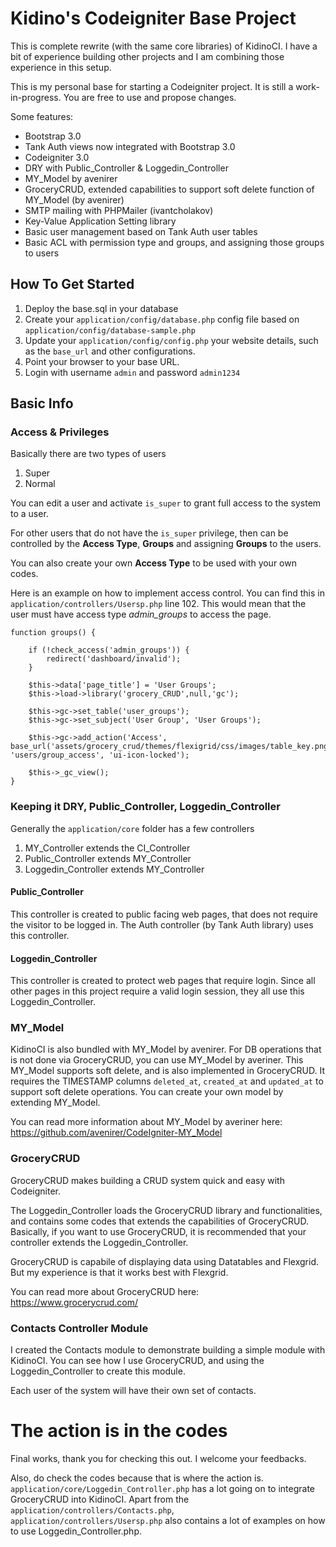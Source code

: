 # Kidino's Codeigniter Base Project

This is complete rewrite (with the same core libraries) of KidinoCI. I have a bit of experience building other projects and I am combining those experience in this setup.

This is my personal base for starting a Codeigniter project. It is still a work-in-progress. You are free to use and propose changes.

Some features:

* Bootstrap 3.0
* Tank Auth views now integrated with Bootstrap 3.0
* Codeigniter 3.0
* DRY with Public_Controller & Loggedin_Controller
* MY_Model by avenirer
* GroceryCRUD, extended capabilities to support soft delete function of MY_Model (by avenirer)
* SMTP mailing with PHPMailer (ivantcholakov)
* Key-Value Application Setting library
* Basic user management based on Tank Auth user tables
* Basic ACL with permission type and groups, and assigning those groups to users

## How To Get Started

1. Deploy the base.sql in your database
2. Create your ```application/config/database.php``` config file based on ```application/config/database-sample.php```
3. Update your ```application/config/config.php``` your website details, such as the ```base_url``` and other configurations.
4. Point your browser to your base URL.
5. Login with username ```admin``` and password ```admin1234```

## Basic Info

### Access & Privileges

Basically there are two types of users

1. Super
2. Normal

You can edit a user and activate ```is_super``` to grant full access to the system to a user.

For other users that do not have the ```is_super``` privilege, then can be controlled by the **Access Type**, **Groups** and assigning **Groups** to the users.

You can also create your own **Access Type** to be used with your own codes.

Here is an example on how to implement access control. You can find this in ```application/controllers/Usersp.php``` line 102. This would mean that the user must have access type _admin_groups_ to access the page.

```
function groups() {

	if (!check_access('admin_groups')) {
		redirect('dashboard/invalid');
	}

	$this->data['page_title'] = 'User Groups';
	$this->load->library('grocery_CRUD',null,'gc');

	$this->gc->set_table('user_groups');
	$this->gc->set_subject('User Group', 'User Groups');

	$this->gc->add_action('Access', base_url('assets/grocery_crud/themes/flexigrid/css/images/table_key.png'), 'users/group_access', 'ui-icon-locked');

	$this->_gc_view();
}
```

### Keeping it DRY, Public_Controller, Loggedin_Controller

Generally the ```application/core``` folder has a few controllers

1. MY_Controller extends the CI_Controller
2. Public_Controller extends MY_Controller
3. Loggedin_Controller extends MY_Controller

#### Public_Controller

This controller is created to public facing web pages, that does not require the visitor to be logged in. The Auth controller (by Tank Auth library) uses this controller.

#### Loggedin_Controller

This controller is created to protect web pages that require login. Since all other pages in this project require a valid login session, they all use this Loggedin_Controller.

### MY_Model

KidinoCI is also bundled with MY_Model by avenirer. For DB operations that is not done via GroceryCRUD, you can use MY_Model by averiner. This MY_Model supports soft delete, and is also implemented in GroceryCRUD. It requires the TIMESTAMP columns ```deleted_at```, ```created_at``` and ```updated_at``` to support soft delete operations. You can create your own model by extending MY_Model.

You can read more information about MY_Model by averiner here:
https://github.com/avenirer/CodeIgniter-MY_Model

### GroceryCRUD

GroceryCRUD makes building a CRUD system quick and easy with Codeigniter. 

The Loggedin_Controller loads the GroceryCRUD library and functionalities, and contains some codes that extends the capabilities of GroceryCRUD. Basically, if you want to use GroceryCRUD, it is recommended that your controller extends the Loggedin_Controller.

GroceryCRUD is capabile of displaying data using Datatables and Flexgrid. But my experience is that it works best with Flexgrid.

You can read more about GroceryCRUD here:
https://www.grocerycrud.com/

### Contacts Controller Module

I created the Contacts module to demonstrate building a simple module with KidinoCI. You can see how I use GroceryCRUD, and using the Loggedin_Controller to create this module.

Each user of the system will have their own set of contacts.

# The action is in the codes

Final works, thank you for checking this out. I welcome your feedbacks.

Also, do check the codes because that is where the action is. ```application/core/Loggedin_Controller.php``` has a lot going on to integrate GroceryCRUD into KidinoCI. Apart from the ```application/controllers/Contacts.php```, ```application/controllers/Usersp.php``` also contains a lot of examples on how to use Loggedin_Controller.php.
